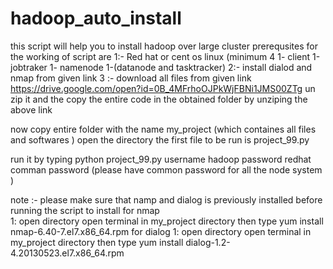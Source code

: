# hadoop_auto_install
this script will help you to install hadoop over large cluster
prerequsites for the working of script are
1:- Red hat or cent os linux (minimum 4 1- client 1-jobtraker 1- namenode 1-(datanode and tasktracker)
2:- install dialod and nmap from given link
3 :- download all files from given link
https://drive.google.com/open?id=0B_4MFrhoOJPkWjFBNi1JMS00ZTg
un zip it and the copy the entire code in the obtained folder by unziping the above link

now copy entire folder with the name my_project (which containes all files and softwares )
open the directory
the first file to be run is project_99.py

run it by typing   python project_99.py
username hadoop
password redhat
comman password (please have common password for all the node system )

note :-
please make sure that namp and dialog is previously installed before running the script
to install 
for nmap  
1: open directory open terminal in my_project directory 
then type      yum install nmap-6.40-7.el7.x86_64.rpm
for dialog
1: open directory open terminal in my_project directory 
then type yum install dialog-1.2-4.20130523.el7.x86_64.rpm
